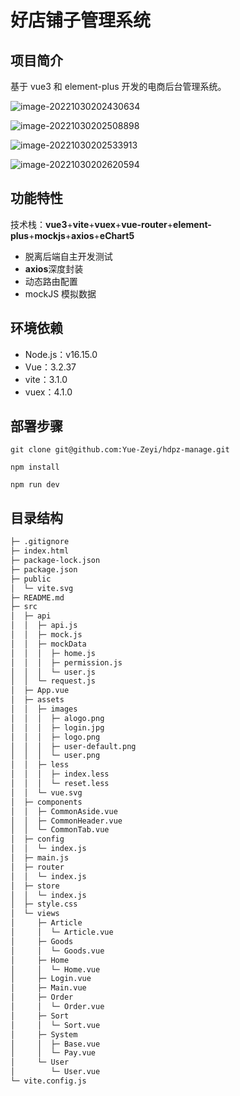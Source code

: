 # 好店铺子管理系统

## 项目简介

基于 vue3 和 element-plus 开发的电商后台管理系统。

![image-20221030202430634](https://pic.zeyiwl.cn/yunimg/20221030202431.png)

![image-20221030202508898](https://pic.zeyiwl.cn/yunimg/20221030202509.png)

![image-20221030202533913](https://pic.zeyiwl.cn/yunimg/20221030202534.png)

![image-20221030202620594](https://pic.zeyiwl.cn/yunimg/20221030202620.png)

## 功能特性

技术栈：**vue3**+**vite**+**vuex**+**vue-router**+**element-plus**+**mockjs**+**axios**+**eChart5**

- 脱离后端自主开发测试
- **axios**深度封装
- 动态路由配置
- mockJS 模拟数据

## 环境依赖

- Node.js：v16.15.0
- Vue：3.2.37
- vite：3.1.0
- vuex：4.1.0

## 部署步骤

```
git clone git@github.com:Yue-Zeyi/hdpz-manage.git
```

```
npm install
```

```
npm run dev
```

## 目录结构

```bash
├─ .gitignore
├─ index.html
├─ package-lock.json
├─ package.json
├─ public
│  └─ vite.svg
├─ README.md
├─ src
│  ├─ api
│  │  ├─ api.js
│  │  ├─ mock.js
│  │  ├─ mockData
│  │  │  ├─ home.js
│  │  │  ├─ permission.js
│  │  │  └─ user.js
│  │  └─ request.js
│  ├─ App.vue
│  ├─ assets
│  │  ├─ images
│  │  │  ├─ alogo.png
│  │  │  ├─ login.jpg
│  │  │  ├─ logo.png
│  │  │  ├─ user-default.png
│  │  │  └─ user.png
│  │  ├─ less
│  │  │  ├─ index.less
│  │  │  └─ reset.less
│  │  └─ vue.svg
│  ├─ components
│  │  ├─ CommonAside.vue
│  │  ├─ CommonHeader.vue
│  │  └─ CommonTab.vue
│  ├─ config
│  │  └─ index.js
│  ├─ main.js
│  ├─ router
│  │  └─ index.js
│  ├─ store
│  │  └─ index.js
│  ├─ style.css
│  └─ views
│     ├─ Article
│     │  └─ Article.vue
│     ├─ Goods
│     │  └─ Goods.vue
│     ├─ Home
│     │  └─ Home.vue
│     ├─ Login.vue
│     ├─ Main.vue
│     ├─ Order
│     │  └─ Order.vue
│     ├─ Sort
│     │  └─ Sort.vue
│     ├─ System
│     │  ├─ Base.vue
│     │  └─ Pay.vue
│     └─ User
│        └─ User.vue
└─ vite.config.js
```
